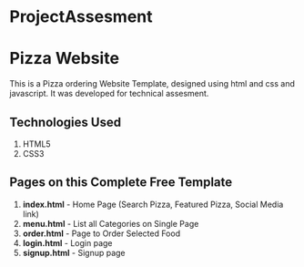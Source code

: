 # ProjectAssesment
# Pizza Website
This is a Pizza ordering Website Template, designed using html and css and javascript. It was developed for technical assesment.


## Technologies Used
1. HTML5
2. CSS3


## Pages on this Complete Free Template
1. **index.html** - Home Page (Search Pizza, Featured Pizza, Social Media link)
2. **menu.html** - List all Categories on Single Page
3. **order.html** - Page to Order Selected Food
4. **login.html** - Login page
5. **signup.html** - Signup page
